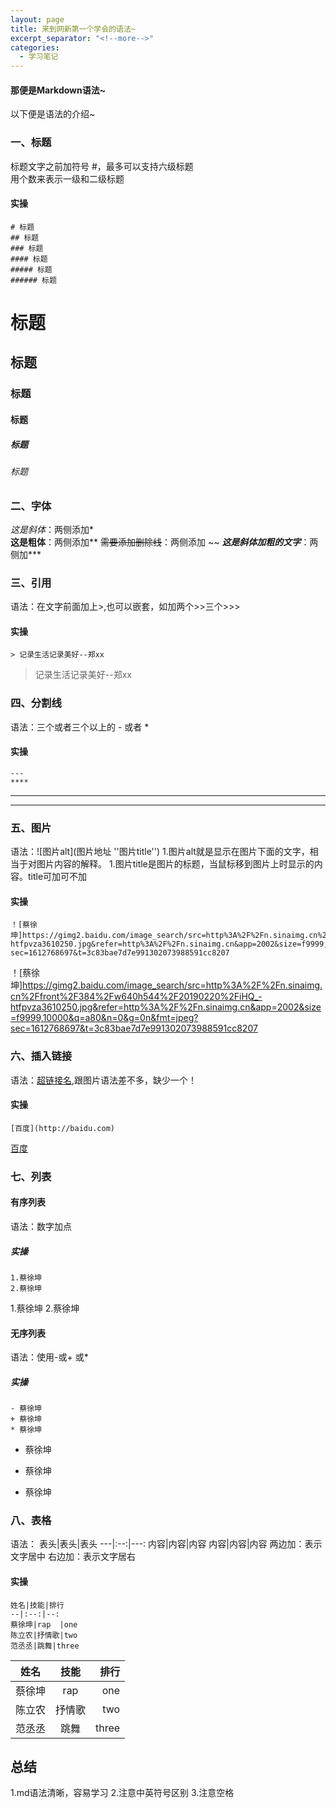 ```yaml
---
layout: page
title: 来到网新第一个学会的语法~
excerpt_separator: "<!--more-->"
categories:
  - 学习笔记
---
```


#### 那便是Markdown语法~

以下便是语法的介绍~  

### 一、标题
标题文字之前加符号 #，最多可以支持六级标题  
用个数来表示一级和二级标题  
#### 实操
```
# 标题
## 标题
### 标题
#### 标题
##### 标题
###### 标题
```
# 标题
## 标题
### 标题
#### 标题
##### 标题
###### 标题

### 二、字体  
*这是斜体*：两侧添加*  
**这是粗体**：两侧添加** 
~~需要添加删除线~~：两侧添加 ~~ 
***这是斜体加粗的文字***：两侧加***

### 三、引用
语法：在文字前面加上>,也可以嵌套，如加两个>>三个>>>
#### 实操
```
> 记录生活记录美好--郑xx
```
>记录生活记录美好--郑xx

### 四、分割线
语法：三个或者三个以上的 - 或者 *
#### 实操
```
---
****
```
---
****

### 五、图片
语法：![图片alt](图片地址 ''图片title'')
1.图片alt就是显示在图片下面的文字，相当于对图片内容的解释。
1.图片title是图片的标题，当鼠标移到图片上时显示的内容。title可加可不加
#### 实操
```
！[蔡徐坤]https://gimg2.baidu.com/image_search/src=http%3A%2F%2Fn.sinaimg.cn%2Ffront%2F384%2Fw640h544%2F20190220%2FiHQ_-htfpvza3610250.jpg&refer=http%3A%2F%2Fn.sinaimg.cn&app=2002&size=f9999,10000&q=a80&n=0&g=0n&fmt=jpeg?sec=1612768697&t=3c83bae7d7e991302073988591cc8207
```
！[蔡徐坤]https://gimg2.baidu.com/image_search/src=http%3A%2F%2Fn.sinaimg.cn%2Ffront%2F384%2Fw640h544%2F20190220%2FiHQ_-htfpvza3610250.jpg&refer=http%3A%2F%2Fn.sinaimg.cn&app=2002&size=f9999,10000&q=a80&n=0&g=0n&fmt=jpeg?sec=1612768697&t=3c83bae7d7e991302073988591cc8207

### 六、插入链接
语法：[超链接名](超链接地址 "超链接title"),跟图片语法差不多，缺少一个！
#### 实操
```
[百度](http://baidu.com)
```
[百度](http://baidu.com)

### 七、列表
#### 有序列表
语法：数字加点
##### 实操
```
1.蔡徐坤
2.蔡徐坤
```
1.蔡徐坤
2.蔡徐坤

#### 无序列表
语法：使用-或+ 或*
##### 实操
```
- 蔡徐坤
+ 蔡徐坤
* 蔡徐坤
```
- 蔡徐坤
+ 蔡徐坤
* 蔡徐坤

### 八、表格
语法：
表头|表头|表头
---|:--:|---:
内容|内容|内容
内容|内容|内容
两边加：表示文字居中
右边加：表示文字居右
#### 实操
```
姓名|技能|排行
--|:--:|--:
蔡徐坤|rap  |one
陈立农|抒情歌|two
范丞丞|跳舞|three
```
姓名|技能|排行
--|:--:|--:
蔡徐坤|rap  |one
陈立农|抒情歌|two
范丞丞|跳舞|three

## 总结
1.md语法清晰，容易学习
2.注意中英符号区别
3.注意空格

